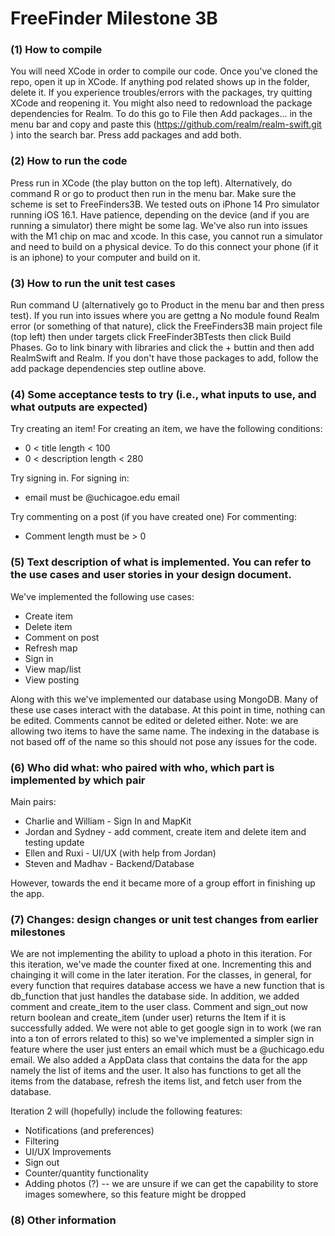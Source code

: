 # FreeFinder Milestone 3B

### (1) How to compile
You will need XCode in order to compile our code. Once you've cloned the repo, open it up in XCode. If anything pod related shows up in the folder, delete it. 
If you experience troubles/errors with the packages, try quitting XCode and reopening it. You might also need to redownload the package dependencies for Realm. To do this go to File then Add packages... in the menu bar and copy and paste this (https://github.com/realm/realm-swift.git
) into the search bar. Press add packages and add both. 
### (2) How to run the code
Press run in XCode (the play button on the top left). Alternatively, do command R or go to product then run in the menu bar. Make sure the scheme is set to FreeFinders3B. We tested outs on iPhone 14 Pro simulator running iOS 16.1. Have patience, depending on the device (and if you are running a simulator) there might be some lag. We've also run into issues with the M1 chip on mac and xcode. In this case, you cannot run a simulator and need to build on a physical device. To do this connect your phone (if it is an iphone) to your computer and build on it. 
### (3) How to run the unit test cases
Run command U (alternatively go to Product in the menu bar and then press test). If you run into issues where you are gettng a No module found Realm error (or something of that nature), click the FreeFinders3B main project file (top left) then under targets click FreeFinder3BTests then click Build Phases. Go to link binary with libraries and click the + buttin and then add RealmSwift and Realm. If you don't have those packages to add, follow the add package dependencies step outline above. 
### (4) Some acceptance tests to try (i.e., what inputs to use, and what outputs are expected)
Try creating an item! For creating an item, we have the following conditions:
* 0 < title length < 100
* 0 < description length < 280

Try signing in. For signing in:
* email must be @uchicagoe.edu email

Try commenting on a post (if you have created one) For commenting:
* Comment length must be > 0 

### (5) Text description of what is implemented. You can refer to the use cases and user stories in your design document.
We've implemented the following use cases:
* Create item
* Delete item
* Comment on post
* Refresh map
* Sign in
* View map/list
* View posting

Along with this we've implemented our database using MongoDB. Many of these use cases interact with the database. At this point in time, nothing can be edited. Comments cannot be edited or deleted either. Note: we are allowing two items to have the same name. The indexing in the database is not based off of the name so this should not pose any issues for the code.  
### (6) Who did what: who paired with who, which part is implemented by which pair
Main pairs:
* Charlie and William - Sign In and MapKit
* Jordan and Sydney - add comment, create item and delete item and testing update
* Ellen and Ruxi - UI/UX (with help from Jordan) 
* Steven and Madhav - Backend/Database

However, towards the end it became more of a group effort in finishing up the app. 
### (7) Changes: design changes or unit test changes from earlier milestones
We are not implementing the ability to upload a photo in this iteration. For this iteration, we've made the counter fixed at one. Incrementing this and chainging it will come in the later iteration. For the classes, in general, for every function that requires database access we have a new function that is db_function that just handles the database side. In addition, we added comment and create_item to the user class. Comment and sign_out now return boolean and create_item (under user) returns the Item if it is successfully added. We were not able to get google sign in to work (we ran into a ton of errors related to this) so we've implemented a simpler sign in feature where the user just enters an email which must be a @uchicago.edu email. We also added a AppData class that contains the data for the app namely the list of items and the user. It also has functions to get all the items from the database, refresh the items list, and fetch user from the database. 

Iteration 2 will (hopefully) include the following features:
* Notifications (and preferences)
* Filtering
* UI/UX Improvements
* Sign out
* Counter/quantity functionality
* Adding photos (?) -- we are unsure if we can get the capability to store images somewhere, so this feature might be dropped
### (8) Other information 
